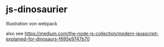 # js-dinosaurier
Illustration von webpack

also see https://medium.com/the-node-js-collection/modern-javascript-explained-for-dinosaurs-f695e9747b70
